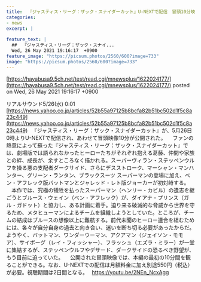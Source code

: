```yaml
---
title:  『ジャスティス・リーグ：ザック・スナイダーカット』U-NEXTで配信　冒頭10分映像も公開  
categories:
- news
excerpt: |
  
feature_text: |
  ##  『ジャスティス・リーグ：ザック・スナイ...
  Wed, 26 May 2021 19:16:17  +0900
feature_image: "https://picsum.photos/2560/600?image=733"
image: "https://picsum.photos/2560/600?image=733"
---
```


[https://hayabusa9.5ch.net/test/read.cgi/mnewsplus/1622024177/](https://hayabusa9.5ch.net/test/read.cgi/mnewsplus/1622024177/)
posted on Wed, 26 May 2021 19:16:17  +0900

<!--more-->

リアルサウンド5/26(水) 0:01 [https://news.yahoo.co.jp/articles/52b55a97125b8bcfa82b51bc502d1f5c8a23c449](https://news.yahoo.co.jp/articles/52b55a97125b8bcfa82b51bc502d1f5c8a23c449) 　『ジャスティス・リーグ：ザック・スナイダーカット』が、5月26日0時よりU-NEXTで配信され、あわせて冒頭映像10分が公開された。 　ファンの熱意によって蘇った『ジャスティス・リーグ：ザック・スナイダーカット』では、劇場版では語られなかったヒーローたちがそれぞれ抱える葛藤、仲間や家族との絆、成長が、余すところなく描かれる。スーパーヴィラン・ステッペンウルフを操る悪の支配者ダークサイド、さらにデスストローク、マーシャン・マンハンター、グリーン・ランタン、ブラックスーツ スーパーマンの登場に加え、ベン・アフレック版バットマンとジャレッド・レト版ジョーカーが初対峙する。 　本作では、究極の犠牲を払ったスーパーマン（ヘンリー・カビル）の遺志を継ごうとブルース・ウェイン（ベン・アフレック）が、ダイアナ・プリンス（ガル・ガドット）と協力し、ある計画に着手。迫り来る破滅的な脅威から世界を守るため、メタヒューマンによるチームを組織しようとしていた。ところが、チームの結成はブルースの想像以上に難航する。前代未聞のヒーロー連合を組むためには、各々が自分自身の過去と向き合い、迷いを断ち切る必要があったからだ。ようやく、バットマン、ワンダーウーマン、アクアマン（ジェイソン・モモア）、サイボーグ（レイ・フィッシャー）、フラッシュ（エズラ・ミラー）が一堂に集結するが、ステッペンウルフやデサード、ダークサイドの恐るべき野望が、もう目前に迫っていた。 　公開された冒頭映像では、本編の最初の10分間を観ることができる。なお、U-NEXTでの配信は月額料金に加え別途550円（税込）が必要。視聴期間は2日間となる。　 https://youtu.be/2NEn_NcxAgg
